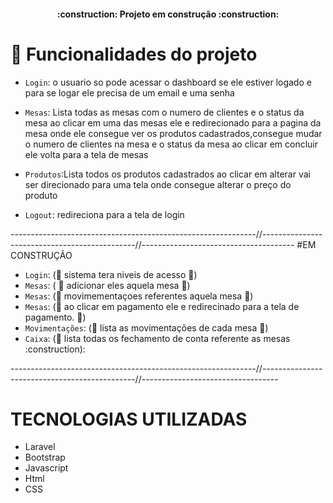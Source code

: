 <h4 align="center"> 
    :construction:  Projeto em construção  :construction:
</h4>

# :hammer: Funcionalidades do projeto

- `Login`: o usuario so pode acessar o dashboard se ele estiver logado e para se logar ele precisa de um email e uma senha 

- `Mesas`: Lista todas as mesas com o numero de clientes e o status da mesa ao clicar em uma das mesas ele e redirecionado para a pagina da mesa onde ele consegue ver os produtos cadastrados,consegue mudar o numero de clientes na mesa e o status da mesa ao clicar em concluir ele volta para a tela de mesas
- `Produtos`:Lista todos os produtos cadastrados ao clicar em alterar vai ser direcionado para uma tela onde consegue alterar o preço do produto
- `Logout`: redireciona para a tela de login

-------------------------------------------------------------//----------------------------------------------//--------------------------------------
#EM CONSTRUÇÃO

- `Login`: (:construction: sistema tera niveis de acesso :construction:)
- `Mesas`: ( :construction: adicionar eles aquela mesa :construction:)
- `Mesas`: (:construction: movimementaçoes referentes aquela mesa :construction:)
- `Mesas`: (:construction: ao clicar em pagamento ele e redirecinado para a tela de pagamento. :construction:)
- `Movimentações`: (:construction: lista as movimentações de cada mesa :construction:)
- `Caixa`: (:construction: lista todas os fechamento de conta referente as mesas :construction):

-------------------------------------------------------------//----------------------------------------------//----------------------------------



# TECNOLOGIAS UTILIZADAS
* Laravel
* Bootstrap
* Javascript
* Html
* CSS



